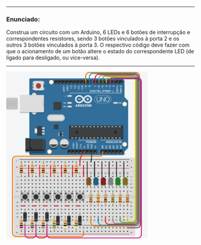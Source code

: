******
### Enunciado:
Construa um circuito com um Arduino, 6 LEDs e 6 botões de interrupção e correspondentes resistores, sendo 3 botões vinculados à porta 2 e os outros 3 botões vinculados à porta 3. O respectivo código deve fazer com que o acionamento de um botão altere o estado do correspondente LED (de ligado para desligado, ou vice-versa).
******

<img src="https://github.com/Trabalhos-PUC-PR/EXP3_AF06-InterruptBotoes/blob/6Botoes/Diagrama.png" width="75%" height="75%">
